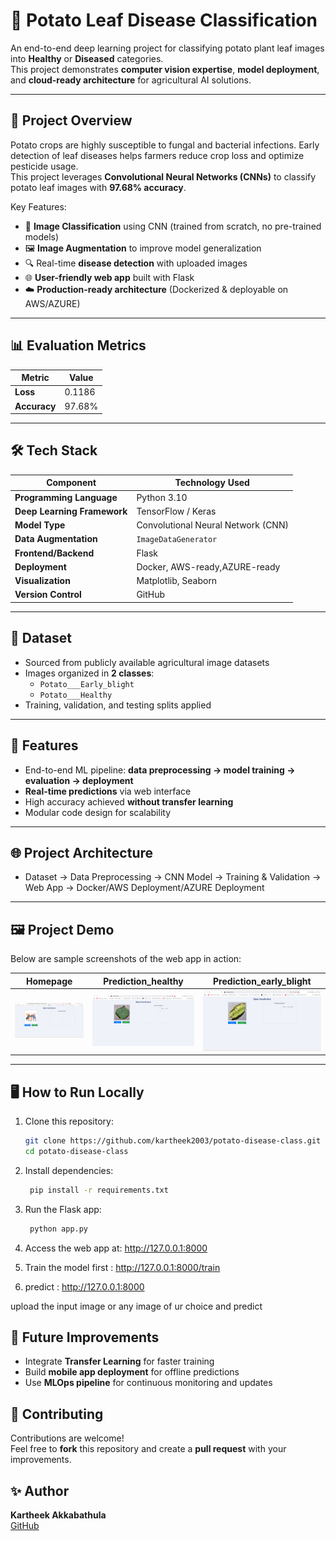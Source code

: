 # 🍃 Potato Leaf Disease Classification

An end-to-end deep learning project for classifying potato plant leaf images into **Healthy** or **Diseased** categories.  
This project demonstrates **computer vision expertise**, **model deployment**, and **cloud-ready architecture** for agricultural AI solutions.

---

## 🚀 Project Overview

Potato crops are highly susceptible to fungal and bacterial infections. Early detection of leaf diseases helps farmers reduce crop loss and optimize pesticide usage.  
This project leverages **Convolutional Neural Networks (CNNs)** to classify potato leaf images with **97.68% accuracy**.

Key Features:
- 📂 **Image Classification** using CNN (trained from scratch, no pre-trained models)
- 🖼️ **Image Augmentation** to improve model generalization
- 🔍 Real-time **disease detection** with uploaded images
- 🌐 **User-friendly web app** built with Flask
- ☁️ **Production-ready architecture** (Dockerized & deployable on AWS/AZURE)

---

## 📊 Evaluation Metrics

| Metric     | Value        |
|------------|-------------|
| **Loss**   | 0.1186       |
| **Accuracy** | 97.68%      |

---

## 🛠️ Tech Stack

| Component        | Technology Used |
|------------------|----------------|
| **Programming Language** | Python 3.10 |
| **Deep Learning Framework** | TensorFlow / Keras |
| **Model Type**    | Convolutional Neural Network (CNN) |
| **Data Augmentation** | `ImageDataGenerator` |
| **Frontend/Backend** | Flask |
| **Deployment**    | Docker, AWS-ready,AZURE-ready |
| **Visualization** | Matplotlib, Seaborn |
| **Version Control** | GitHub |

---

## 📂 Dataset

- Sourced from publicly available agricultural image datasets
- Images organized in **2 classes**:
  - `Potato___Early_blight`
  - `Potato___Healthy`
- Training, validation, and testing splits applied

---

## 🔑 Features

- End-to-end ML pipeline: **data preprocessing → model training → evaluation → deployment**
- **Real-time predictions** via web interface
- High accuracy achieved **without transfer learning**
- Modular code design for scalability

---

## 🌐 Project Architecture

- Dataset → Data Preprocessing → CNN Model → Training & Validation → Web App → Docker/AWS Deployment/AZURE Deployment


---

## 🖼️ Project Demo

Below are sample screenshots of the web app in action:

| Homepage | Prediction_healthy | Prediction_early_blight |
|----------|-------------------|-------------------|
| ![Homepage](images/homepage.png) | ![Prediction_healthy](images/healthy.png) | ![Prediction_early_blight](images/early_blight.png) |



---

## 🖥️ How to Run Locally

1. Clone this repository:
   ```bash
   git clone https://github.com/kartheek2003/potato-disease-class.git
   cd potato-disease-class

2. Install dependencies:
   ```bash
    pip install -r requirements.txt
   
3. Run the Flask app:
   ```bash
    python app.py

4. Access the web app at:
   http://127.0.0.1:8000

5. Train the model first :
   http://127.0.0.1:8000/train

6. predict :
   http://127.0.0.1:8000

 upload the input image or any image of ur choice and predict 


## 🔮 Future Improvements

- Integrate **Transfer Learning** for faster training  
- Build **mobile app deployment** for offline predictions  
- Use **MLOps pipeline** for continuous monitoring and updates  


## 🤝 Contributing  

Contributions are welcome!  
Feel free to **fork** this repository and create a **pull request** with your improvements.  

## ✨ Author  

**Kartheek Akkabathula**  
[GitHub](https://github.com/kartheek2003)  
